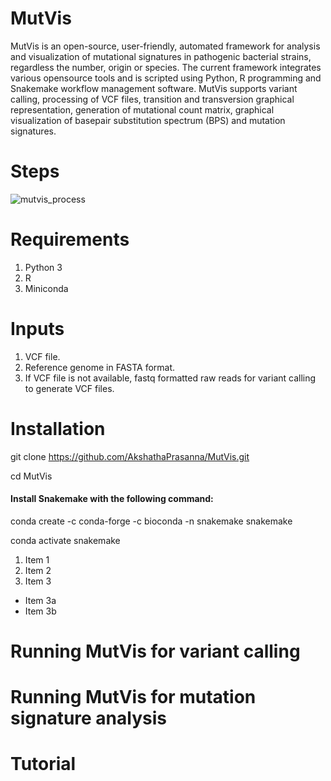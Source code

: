 # MutVis

MutVis is an open-source, user-friendly, automated framework for analysis and visualization of mutational signatures in pathogenic bacterial strains, regardless the number, origin or species. 
The current framework integrates various opensource tools and is scripted using Python, R programming and Snakemake workflow management software. 
MutVis supports variant calling, processing of VCF files, transition and transversion graphical representation, generation of mutational count matrix, graphical visualization of basepair substitution spectrum (BPS) and mutation signatures.





# Steps

![mutvis_process](https://user-images.githubusercontent.com/53608357/99533707-53260580-29cc-11eb-8296-ece9ace7e94e.png)









# Requirements

1. Python 3
2. R
3. Miniconda



# Inputs

1. VCF file.
2. Reference genome in FASTA format.
3. If VCF file is not available, fastq formatted raw reads for variant calling to generate VCF files.



# Installation

git clone https://github.com/AkshathaPrasanna/MutVis.git

cd MutVis

#### Install Snakemake with the following command: 

conda create -c conda-forge -c bioconda -n snakemake snakemake

conda activate snakemake

1. Item 1
2. Item 2
3. Item 3
 * Item 3a
 * Item 3b
 
 
# Running MutVis for variant calling






# Running MutVis for mutation signature analysis






# Tutorial














